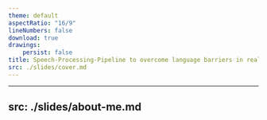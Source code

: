 ```yaml
---
theme: default
aspectRatio: "16/9"
lineNumbers: false
download: true
drawings:
    persist: false
title: Speech-Processing-Pipeline to overcome language barriers in real-time communication
src: ./slides/cover.md
---
```


---
src: ./slides/about-me.md
---
